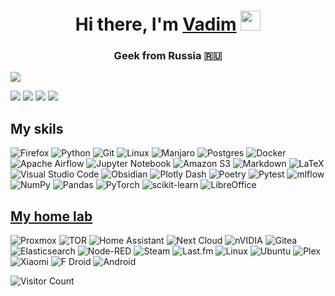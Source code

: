 <h1 align="center">Hi there, I'm <a href="https://vk.com/volokzhanin_vadim" target="_blank">Vadim</a>
<img src="https://github.com/blackcater/blackcater/raw/main/images/Hi.gif" height="32"/></h1>
<h3 align="center">Geek from Russia 🇷🇺</h3>


![](https://github-profile-summary-cards.vercel.app/api/cards/profile-details?username=VolokzhaninVadim&theme=solarized_dark)

![](https://github-profile-summary-cards.vercel.app/api/cards/most-commit-language?username=VolokzhaninVadim&theme=solarized_dark) ![](https://github-profile-summary-cards.vercel.app/api/cards/repos-per-language?username=VolokzhaninVadim&theme=solarized_dark)
![](https://github-profile-summary-cards.vercel.app/api/cards/stats?username=VolokzhaninVadim&theme=solarized_dark)
![](https://github-profile-summary-cards.vercel.app/api/cards/productive-time?username=VolokzhaninVadim&theme=solarized_dark)


## My skils

![Firefox](https://img.shields.io/badge/Firefox-FF7139?style=for-the-badge&logo=Firefox-Browser&logoColor=white) ![Python](https://img.shields.io/badge/python-3670A0?style=for-the-badge&logo=python&logoColor=ffdd54) ![Git](https://img.shields.io/badge/git-%23F05033.svg?style=for-the-badge&logo=git&logoColor=white) ![Linux](https://img.shields.io/badge/Linux-FCC624?style=for-the-badge&logo=linux&logoColor=black) ![Manjaro](https://img.shields.io/badge/Manjaro-35BF5C?style=for-the-badge&logo=Manjaro&logoColor=white) ![Postgres](https://img.shields.io/badge/postgres-%23316192.svg?style=for-the-badge&logo=postgresql&logoColor=white) ![Docker](https://img.shields.io/badge/docker-%230db7ed.svg?style=for-the-badge&logo=docker&logoColor=white) ![Apache Airflow](https://img.shields.io/badge/Apache%20Airflow-017CEE?style=for-the-badge&logo=Apache%20Airflow&logoColor=white) ![Jupyter Notebook](https://img.shields.io/badge/jupyter-%23FA0F00.svg?style=for-the-badge&logo=jupyter&logoColor=white) ![Amazon S3](https://img.shields.io/badge/Amazon%20S3-FF9900?style=for-the-badge&logo=amazons3&logoColor=white) ![Markdown](https://img.shields.io/badge/markdown-%23000000.svg?style=for-the-badge&logo=markdown&logoColor=white) ![LaTeX](https://img.shields.io/badge/latex-%23008080.svg?style=for-the-badge&logo=latex&logoColor=white) ![Visual Studio Code](https://img.shields.io/badge/Visual%20Studio%20Code-0078d7.svg?style=for-the-badge&logo=visual-studio-code&logoColor=white) ![Obsidian](https://img.shields.io/badge/Obsidian-%23483699.svg?style=for-the-badge&logo=obsidian&logoColor=white) ![Plotly Dash](https://img.shields.io/badge/plotly-3F4F75.svg?style=for-the-badge&logo=plotly&logoColor=white) ![Poetry](https://img.shields.io/badge/Poetry-%233B82F6.svg?style=for-the-badge&logo=poetry&logoColor=0B3D8D) ![Pytest](https://img.shields.io/badge/pytest-%23ffffff.svg?style=for-the-badge&logo=pytest&logoColor=2f9fe3) ![mlflow](https://img.shields.io/badge/mlflow-%23d9ead3.svg?style=for-the-badge&logo=numpy&logoColor=blue) ![NumPy](https://img.shields.io/badge/numpy-%23013243.svg?style=for-the-badge&logo=numpy&logoColor=white) ![Pandas](https://img.shields.io/badge/pandas-%23150458.svg?style=for-the-badge&logo=pandas&logoColor=white) ![PyTorch](https://img.shields.io/badge/PyTorch-%23EE4C2C.svg?style=for-the-badge&logo=PyTorch&logoColor=white) ![scikit-learn](https://img.shields.io/badge/scikit--learn-%23F7931E.svg?style=for-the-badge&logo=scikit-learn&logoColor=white) ![LibreOffice](https://img.shields.io/badge/LibreOffice-%2318A303?style=for-the-badge&logo=LibreOffice&logoColor=white)


## [My home lab](https://github.com/VolokzhaninVadim/server)

![Proxmox](https://img.shields.io/badge/proxmox-proxmox?style=for-the-badge&logo=proxmox&logoColor=%23E57000&labelColor=%232b2a33&color=%232b2a33)  ![TOR](https://img.shields.io/badge/tor-%237E4798.svg?style=for-the-badge&logo=tor-project&logoColor=white)  ![Home Assistant](https://img.shields.io/badge/home%20assistant-%2341BDF5.svg?style=for-the-badge&logo=home-assistant&logoColor=white) ![Next Cloud](https://img.shields.io/badge/Next%20Cloud-0B94DE?style=for-the-badge&logo=nextcloud&logoColor=white) ![nVIDIA](https://img.shields.io/badge/cuda-000000.svg?style=for-the-badge&logo=nVIDIA&logoColor=green) ![Gitea](https://img.shields.io/badge/Gitea-34495E?style=for-the-badge&logo=gitea&logoColor=5D9425)  ![Elasticsearch](https://img.shields.io/badge/elasticsearch-%230377CC.svg?style=for-the-badge&logo=elasticsearch&logoColor=white) ![Node-RED](https://img.shields.io/badge/Node--RED-%238F0000.svg?style=for-the-badge&logo=node-red&logoColor=white) ![Steam](https://img.shields.io/badge/steam-%23000000.svg?style=for-the-badge&logo=steam&logoColor=white) ![Last.fm](https://img.shields.io/badge/last.fm-D51007?style=for-the-badge&logo=last.fm&logoColor=white) ![Linux](https://img.shields.io/badge/Linux-FCC624?style=for-the-badge&logo=linux&logoColor=black) ![Ubuntu](https://img.shields.io/badge/Ubuntu-E95420?style=for-the-badge&logo=ubuntu&logoColor=white) ![Plex](https://img.shields.io/badge/plex-%23E5A00D.svg?style=for-the-badge&logo=plex&logoColor=white) ![Xiaomi](https://img.shields.io/badge/Xiaomi-%23FF6900.svg?style=for-the-badge&logo=xiaomi&logoColor=white) ![F Droid](https://img.shields.io/badge/F_Droid-1976D2?style=for-the-badge&logo=f-droid&logoColor=white) ![Android](https://img.shields.io/badge/Android-3DDC84?style=for-the-badge&logo=android&logoColor=white)

![Visitor Count](https://komarev.com/ghpvc/?username=VolokzhaninVadim&label=PROFILE+VIEWS)





